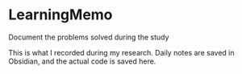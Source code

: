 # LearningMemo
Document the problems solved during the study

This is what I recorded during my research.
Daily notes are saved in Obsidian, and the actual code is saved here.

